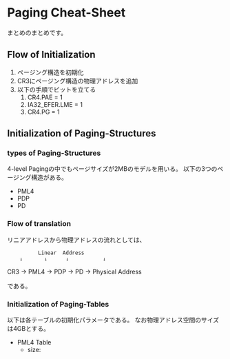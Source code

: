 # Paging Cheat-Sheet

まとめのまとめです。

## Flow of Initialization

1. ページング構造を初期化
2. CR3にページング構造の物理アドレスを追加
3. 以下の手順でビットを立てる
    1. CR4.PAE = 1
    2. IA32_EFER.LME = 1
    3. CR4.PG = 1

## Initialization of Paging-Structures

### types of Paging-Structures

4-level Pagingの中でもページサイズが2MBのモデルを用いる。
以下の3つのページング構造がある。

- PML4
- PDP
- PD

### Flow of translation

リニアアドレスから物理アドレスの流れとしては、

              Linear  Address
        ↓       ↓      ↓           ↓
CR3 -> PML4 -> PDP -> PD -> Physical Address

である。

### Initialization of Paging-Tables

以下は各テーブルの初期化パラメータである。
なお物理アドレス空間のサイズは4GBとする。

- PML4 Table
    - size: 
